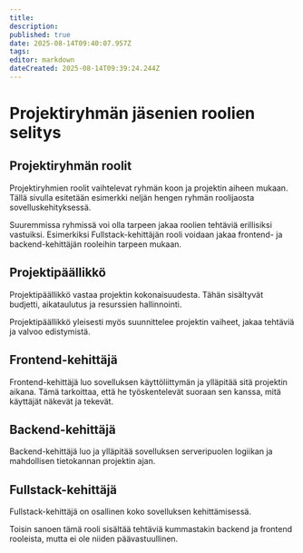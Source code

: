 ```yaml
---
title: 
description: 
published: true
date: 2025-08-14T09:40:07.957Z
tags: 
editor: markdown
dateCreated: 2025-08-14T09:39:24.244Z
---
```


# Projektiryhmän jäsenien roolien selitys

## Projektiryhmän roolit 

Projektiryhmien roolit vaihtelevat ryhmän koon ja projektin aiheen mukaan. Tällä sivulla esitetään esimerkki neljän hengen ryhmän roolijaosta sovelluskehityksessä. 

Suuremmissa ryhmissä voi olla tarpeen jakaa roolien tehtäviä erillisiksi vastuiksi. Esimerkiksi Fullstack-kehittäjän rooli voidaan jakaa frontend- ja backend-kehittäjän rooleihin tarpeen mukaan. 

 

## Projektipäällikkö 

Projektipäällikkö vastaa projektin kokonaisuudesta. Tähän sisältyvät budjetti, aikataulutus ja resurssien hallinnointi. 

Projektipäällikkö yleisesti myös suunnittelee projektin vaiheet, jakaa tehtäviä ja valvoo edistymistä. 

 
## Frontend-kehittäjä 

Frontend-kehittäjä luo sovelluksen käyttöliittymän ja ylläpitää sitä projektin aikana. Tämä tarkoittaa, että he työskentelevät suoraan sen kanssa, mitä käyttäjät näkevät ja tekevät. 

 

## Backend-kehittäjä 

Backend-kehittäjä luo ja ylläpitää sovelluksen serveripuolen logiikan ja mahdollisen tietokannan projektin ajan. 

 
## Fullstack-kehittäjä 

Fullstack-kehittäjä on osallinen koko sovelluksen kehittämisessä. 

Toisin sanoen tämä rooli sisältää tehtäviä kummastakin backend ja frontend rooleista, mutta ei ole niiden päävastuullinen. 